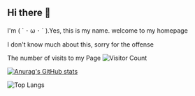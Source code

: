 ## Hi there 👋
I'm ( ` ･ ω ･ ´ ).Yes, this is my name. welcome to my homepage

I don't know much about this, sorry for the offense

<!--
**MQ-H/MQ-H** is a ✨ _special_ ✨ repository because its `README.md` (this file) appears on your GitHub profile.

Here are some ideas to get you started:

- 🔭 I’m currently working on ...
- 🌱 I’m currently learning ...
- 👯 I’m looking to collaborate on ...
- 🤔 I’m looking for help with ...
- 💬 Ask me about ...
- 📫 How to reach me: ...
- 😄 Pronouns: ...
- ⚡ Fun fact: ...
-->
The number of visits to my Page
![Visitor Count](https://profile-counter.glitch.me/MQ-H/count.svg)

[![Anurag's GitHub stats](https://github-readme-stats.vercel.app/api?username=MQ-H)](https://github.com/anuraghazra/github-readme-stats)

![Top Langs](https://github-readme-stats.vercel.app/api/top-langs/?username=MQ-H&layout=compact)

